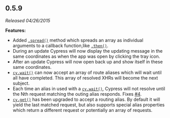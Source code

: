 ## 0.5.9

*Released 04/26/2015*

**Features:**
- Added [`.spread()`](/api/commands/spread) method which spreads an array as individual arguments to a callback function,like [`.then()`](/api/commands/then).
- During an update Cypress will now display the updating message in the same coordinates as when the app was open by clicking the tray icon.
- After an update Cypress will now open back up and show itself in these same coordinates.
- [`cy.wait()`](/api/commands/wait) can now accept an array of route aliases which will wait until all have completed.  This array of resolved XHRs will become the next subject.
- Each time an alias in used with a [`cy.wait()`](/api/commands/wait), Cypress will not resolve until the Nth request matching the outing alias responds.  Fixes [#4](https://github.com/cypress-io/cypress/issues/4).
- [`cy.get()`](/api/commands/get) has been upgraded to accept a routing alias.  By default it will yield the last matched request, but also supports special alias properties which return a different request or potentially an array of requests.


